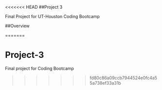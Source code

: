 <<<<<<< HEAD
##Project 3

Final Project for UT-Houston Coding Bootcamp

##Overview

=======
# Project-3
Final project for Coding Bootcamp
>>>>>>> fd80c86a09ccb7944524e0fc4a55a738ef33a31b
